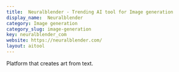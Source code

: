 ```yaml
---
title:  Neuralblender - Trending AI tool for Image generation
display_name:  Neuralblender
category: Image generation
category_slug: image-generation
key: neuralblender_com
website: https://neuralblender.com/
layout: aitool
---
```


Platform that creates art from text.
